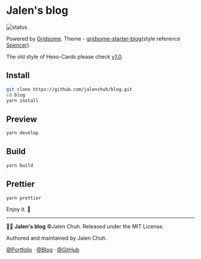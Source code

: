 # Jalen's blog

![status](https://img.shields.io/github/workflow/status/jalenchuh/blog/Deploy?style=flat)

Powered by [Gridsome](http://gridsome.org/). Theme - [gridsome-starter-blog](https://github.com/gridsome/gridsome-starter-blog)(style reference [Spencer](https://spencerwoo.com/)).

The old style of Hexo-Cards please check [v1.0](https://github.com/jalenchuh/blog/tree/v1.0).

## Install

```bash
git clone https://github.com/jalenchuh/blog.git
cd blog
yarn install
```

## Preview

```bash
yarn develop
```

## Build

```bash
yarn build
```

## Prettier

```bash
yarn prettier
```

Enjoy it. :bow:

---

:man_technologist: **Jalen's blog** ©Jalen Chuh. Released under the MIT License.

Authored and maintained by Jalen Chuh.

[@Portfolio](https://jalenchuh.cn) · [@Blog](https://blog.jalenchuh.cn) · [@GitHub](https://github.com/jalenchuh)
